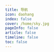 ```yaml
---
title: 导航
icon: daohang 
index: false
cover: /home/sky.jpg
pageInfo: false
article: false
timeline: false
toc: false
---
```


 <Catalog/>


